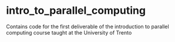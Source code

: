 # intro_to_parallel_computing
Contains code for the first deliverable of the introduction to parallel computing course taught at the University of Trento
